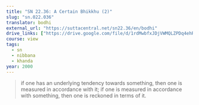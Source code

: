 ```yaml
---
title: "SN 22.36: A Certain Bhikkhu (2)"
slug: "sn.022.036"
translator: bodhi
external_url: "https://suttacentral.net/sn22.36/en/bodhi"
drive_links: ["https://drive.google.com/file/d/1rdMwbfxJDjVWMQLZPDq4ehRbR_J-sWYv/view?usp=drivesdk"]
course: view
tags:
  - sn
  - nibbana
  - khanda
year: 2000
---
```


> if one has an underlying tendency towards something, then one is measured in accordance with it; if one is measured in accordance with something, then one is reckoned in terms of it.
